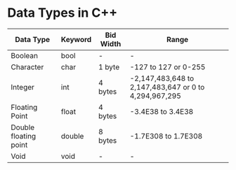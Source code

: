 # Data Types in C++

| Data Type             | Keyword | Bid Width | Range                                                 |
| --------------------- | ------- | --------- | ----------------------------------------------------- |
| Boolean               | bool    | -         | -                                                     |
| Character             | char    | 1 byte    | -127 to 127 or 0-255                                  |
| Integer               | int     | 4 bytes   | -2,147,483,648 to 2,147,483,647 or 0 to 4,294,967,295 |
| Floating Point        | float   | 4 bytes   | -3.4E38 to 3.4E38                                     |
| Double floating point | double  | 8 bytes   | -1.7E308 to 1.7E308                                   |
| Void                  | void    | -         | -                                                     |
